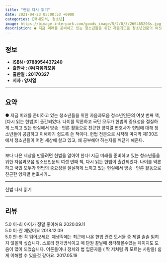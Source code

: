 ```yaml
---
title: "헌법 다시 읽기"
date: 2021-04-23 05:00:53 +0900
categories: [국내도서, 청소년]
image: https://bimage.interpark.com/goods_image/5/2/0/3/266465203s.jpg
description: ● 지금 미래를 준비하고 있는 청소년들을 위한 자음과모음 청소년인문의 여섯 번째 책, [다시 읽는 헌법]이 출간되었다. 나이를 막론하고 국민 모두가 헌법의 중요성을 절실하게 느끼고 있는 현실에서 방송 · 언론 활동으로 친근한 양지열 변호사가 헌법에 대해 청소년들이 공감하고 이해하기 쉽
---
```


## **정보**

- **ISBN : 9788954437240**
- **출판사 : (주)자음과모음**
- **출판일 : 20170327**
- **저자 : 양지열**

------



## **요약**

●  지금 미래를 준비하고 있는 청소년들을 위한 자음과모음 청소년인문의 여섯 번째 책, [다시 읽는 헌법]이 출간되었다. 나이를 막론하고 국민 모두가 헌법의 중요성을 절실하게 느끼고 있는 현실에서 방송 · 언론 활동으로 친근한 양지열 변호사가 헌법에 대해 청소년들이 공감하고 이해하기 쉽도록 쓴 책이다. 헌법 전문으로 시작해 마지막 제130조에서 청소년들이 어떤 세상에 살고 있고, 왜 공부해야 하는지를 깨닫게 해준다.

------

보다 나은 세상을 만들려면 헌법을 알아야 한다! &#x0D;&#x0D;지금 미래를 준비하고 있는 청소년들을 위한 자음과모음 청소년인문의 여섯 번째 책, 다시 읽는 헌법이 출간되었다. 나이를 막론하고 국민 모두가 헌법의 중요성을 절실하게 느끼고 있는 현실에서 방송 · 언론 활동으로 친근한 양지열 변호사가... 

------


헌법 다시 읽기 

------


## **리뷰** 

5.0 이-희 아이가 정말 좋아해요 2020.09.11 <br/>5.0 이-란 재밌어요 2018.12.09 <br/>5.0 안-현 꼭 읽어보세요. 제생각에는 최근에 나온 헌법 관련 도서들 중 제일 술술 읽히지 않을까 싶습니다. 스로리 전개방식이고 매 단원 끝날때 생각해볼수있는 페이지도 도움이 많이 되었습니다. 
어른들이나 정치와 법 입문자들 ( 딱 저처럼 뭐 모르는 사람들) 쉽게 이해할 수 있을것 같아요.  2017.05.19 <br/>